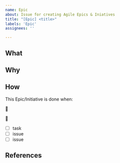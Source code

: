 ```yaml
---
name: Epic
about: Issue for creating Agile Epics & Iniatives
title: "[Epic] <title>"
labels: 'Epic'
assignees: ''

---
```



## What
<!-- describe what is to be accomplished in <5 sentences, referencing any key individuals -->


## Why

<!-- which OKRs does this advance? -->

## How
<!-- list primary tasks (≤5) that can be used to track progress in the OKR tracker and provide a definition of *done*-->
This Epic/Initiative is done when: 
 
🥇 <high hope>
 
🥈 <base hope>

- [ ] task
- [ ] issue
- [ ] issue

 ## References
 <!-- add any relevant  documents or links here --> 
  
  
